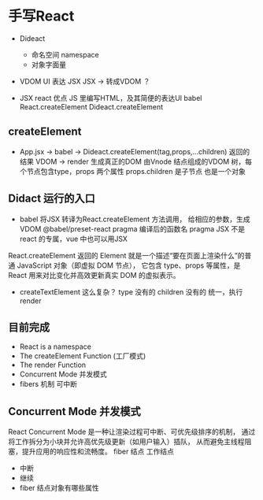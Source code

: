 # 手写React

- Dideact
    - 命名空间 namespace
    - 对象字面量
- VDOM
    UI 表达 JSX
    JSX -> 转成VDOM ？

- JSX react 优点
    JS 里编写HTML，及其简便的表达UI
    babel React.createElement
    Dideact.createElement

## createElement

- App.jsx -> babel -> Dideact.createElement(tag,props,...children)
    返回的结果  VDOM -> render 生成真正的DOM
    由Vnode 结点组成的VDOM 树，每个节点包含type，props 两个属性
    props.children 是子节点 也是一个对象
## Didact 运行的入口    
- babel 将JSX 转译为React.createElement 方法调用，
    给相应的参数，生成VDOM
    @babel/preset-react pragma 编译后的函数名
    pragma JSX 不是react 的专属，vue 中也可以用JSX

React.createElement 返回的 Element 就是一个描述“要在页面上渲染什么”的普通 JavaScript 对象（即虚拟 DOM 节点），
它包含 type、props 等属性，是 React 用来对比变化并高效更新真实 DOM 的虚拟表示。

- createTextElement 这么复杂？
    type 没有的
    children 没有的
    统一，执行render 

## 目前完成
- React is a namespace
- The createElement Function (工厂模式)
- The render Function
- Concurrent Mode 并发模式
- fibers 机制 可中断


## Concurrent Mode 并发模式
React Concurrent Mode 是一种让渲染过程可中断、可优先级排序的机制，
通过将工作拆分为小块并允许高优先级更新（如用户输入）插队，
从而避免主线程阻塞，提升应用的响应性和流畅度。
fiber 结点 工作结点
- 中断
- 继续
- fiber 结点对象有哪些属性
